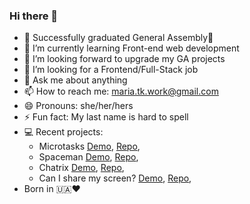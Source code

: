 ### Hi there 👋

- 🔭 Successfully graduated General Assembly🥳
- 🌱 I’m currently learning Front-end web development
- 👯 I’m looking forward to upgrade my GA projects
- 🤔 I’m looking for a Frontend/Full-Stack job
- 💬 Ask me about anything
- 📫 How to reach me: maria.tk.work@gmail.com
- 😄 Pronouns: she/her/hers
- ⚡ Fun fact: My last name is hard to spell
- 💻 Recent projects:
  - Microtasks [Demo](https://microtasks.herokuapp.com/), [Repo](https://github.com/mari-tk/Microtasks),
  - Spaceman [Demo](https://mari-tk.github.io/Spaceman-game/), [Repo](https://github.com/mari-tk/Spaceman),
  - Chatrix [Demo](https://chatrix.herokuapp.com/), [Repo](https://github.com/mari-tk/Chatrix),
  - Can I share my screen? [Demo](https://can-i-share-my-screen.herokuapp.com/), [Repo](https://github.com/Tri-Coders-SMV/can-i-share-my-screen),
- Born in 🇺🇦❤️
  
